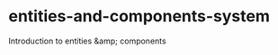 entities-and-components-system
==============================

Introduction to entities &amp;amp; components
